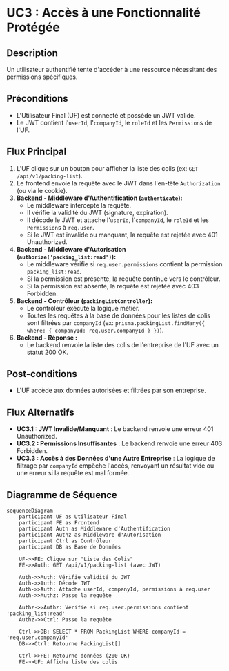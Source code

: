 # UC3 : Accès à une Fonctionnalité Protégée

## Description

Un utilisateur authentifié tente d'accéder à une ressource nécessitant des permissions spécifiques.

## Préconditions

- L'Utilisateur Final (UF) est connecté et possède un JWT valide.
- Le JWT contient l'`userId`, l'`companyId`, le `roleId` et les `Permission`s de l'UF.

## Flux Principal

1.  L'UF clique sur un bouton pour afficher la liste des colis (ex: `GET /api/v1/packing-list`).
2.  Le frontend envoie la requête avec le JWT dans l'en-tête `Authorization` (ou via le cookie).
3.  **Backend - Middleware d'Authentification (`authenticate`):**
    - Le middleware intercepte la requête.
    - Il vérifie la validité du JWT (signature, expiration).
    - Il décode le JWT et attache l'`userId`, l'`companyId`, le `roleId` et les `Permission`s à `req.user`.
    - Si le JWT est invalide ou manquant, la requête est rejetée avec 401 Unauthorized.
4.  **Backend - Middleware d'Autorisation (`authorize('packing_list:read')`):**
    - Le middleware vérifie si `req.user.permissions` contient la permission `packing_list:read`.
    - Si la permission est présente, la requête continue vers le contrôleur.
    - Si la permission est absente, la requête est rejetée avec 403 Forbidden.
5.  **Backend - Contrôleur (`packingListController`):**
    - Le contrôleur exécute la logique métier.
    - Toutes les requêtes à la base de données pour les listes de colis sont filtrées par `companyId` (ex: `prisma.packingList.findMany({ where: { companyId: req.user.companyId } })`).
6.  **Backend - Réponse :**
    - Le backend renvoie la liste des colis de l'entreprise de l'UF avec un statut 200 OK.

## Post-conditions

- L'UF accède aux données autorisées et filtrées par son entreprise.

## Flux Alternatifs

- **UC3.1 : JWT Invalide/Manquant** : Le backend renvoie une erreur 401 Unauthorized.
- **UC3.2 : Permissions Insuffisantes** : Le backend renvoie une erreur 403 Forbidden.
- **UC3.3 : Accès à des Données d'une Autre Entreprise** : La logique de filtrage par `companyId` empêche l'accès, renvoyant un résultat vide ou une erreur si la requête est mal formée.

## Diagramme de Séquence

```mermaid
sequenceDiagram
    participant UF as Utilisateur Final
    participant FE as Frontend
    participant Auth as Middleware d'Authentification
    participant Authz as Middleware d'Autorisation
    participant Ctrl as Contrôleur
    participant DB as Base de Données

    UF->>FE: Clique sur "Liste des Colis"
    FE->>Auth: GET /api/v1/packing-list (avec JWT)

    Auth->>Auth: Vérifie validité du JWT
    Auth->>Auth: Décode JWT
    Auth->>Auth: Attache userId, companyId, permissions à req.user
    Auth->>Authz: Passe la requête

    Authz->>Authz: Vérifie si req.user.permissions contient 'packing_list:read'
    Authz->>Ctrl: Passe la requête

    Ctrl->>DB: SELECT * FROM PackingList WHERE companyId = 'req.user.companyId'
    DB->>Ctrl: Retourne PackingList[]

    Ctrl->>FE: Retourne données (200 OK)
    FE->>UF: Affiche liste des colis
```
